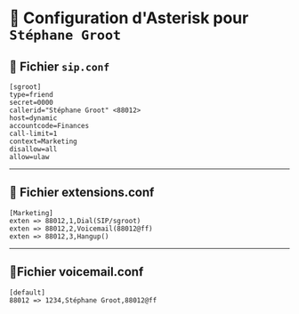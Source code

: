 # 🎯 Configuration d'Asterisk pour ``Stéphane Groot``

## 🎯 Fichier `sip.conf`

```
[sgroot]
type=friend
secret=0000
callerid="Stéphane Groot" <88012>
host=dynamic
accountcode=Finances
call-limit=1
context=Marketing
disallow=all
allow=ulaw
```

---

## 🎯 Fichier extensions.conf

```
[Marketing]
exten => 88012,1,Dial(SIP/sgroot)
exten => 88012,2,Voicemail(88012@ff)
exten => 88012,3,Hangup()
```

---

## 🎯Fichier voicemail.conf

```
[default]
88012 => 1234,Stéphane Groot,88012@ff
```
